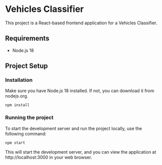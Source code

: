 # Vehicles Classifier
This project is a React-based frontend application for a Vehicles Classifier.

## Requirements
- Node.js 18

## Project Setup
### Installation
Make sure you have Node.js 18 installed. If not, you can download it from nodejs.org.

```
npm install
```

### Running the project
To start the development server and run the project locally, use the following command:
```
npm start
``` 

This will start the development server, and you can view the application at http://localhost:3000 in your web browser.
